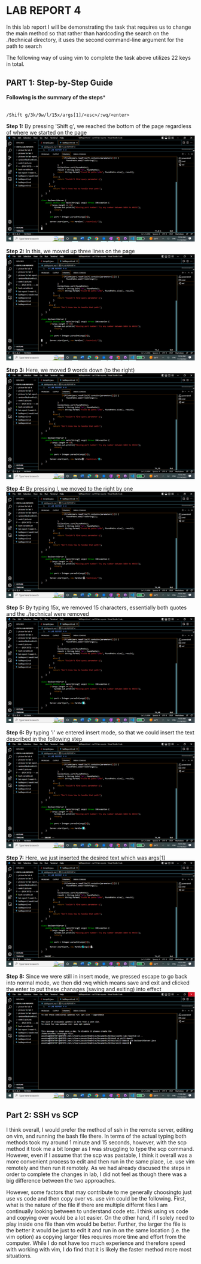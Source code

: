 # LAB REPORT 4 #

In this lab report I will be demonstrating the task that requires us to change the main method so that rather than hardcoding the search on the ./technical directory, it uses the second command-line argument for the path to search

The following way of using vim to complete the task above utilizes 22 keys in total.

## PART 1: Step-by-Step Guide ##

**Following is the summary of the steps***

```

/Shift g/3k/9w/l/15x/args[1]/<esc>/:wq/<enter>

```

**Step 1:**
By pressing 'Shift g', we reached the bottom of the page regardless of where we started on the page
![Alt text](picture%20for%20lab%204/shiftG.png)


**Step 2:**
In this, we moved up three lines on the page
![Alt text](picture%20for%20lab%204/3k.png)


**Step 3:**
Here, we moved 9 words down (to the right)
![Alt text](picture%20for%20lab%204/9w.png)


**Step 4:**
By pressing l, we moved to the right by one
![Alt text](picture%20for%20lab%204/l.png)


**Step 5:**
By typing 15x, we removed 15 characters, essentially both quotes and the ./technical were removed
![Alt text](picture%20for%20lab%204/15x.png)


**Step 6:**
By typing 'i' we entered insert mode, so that we could insert the text described in the following step
![Alt text](picture%20for%20lab%204/i.png)


**Step 7:**
Here, we just inserted the desired text which was args[1]
![Alt text](picture%20for%20lab%204/args%5B1%5D.png)


**Step 8:**
Since we were still in insert mode, we pressed escape to go back into normal mode, we then did :wq which means save and exit and clicked the enter to put these chanages (saving and exiting) into effect
![Alt text](picture%20for%20lab%204/escape%20wq%20enter.png)


## Part 2: SSH vs SCP 

I think overall, I would prefer the method of ssh in the remote server, editing on vim, and running the bash file there. In terms of the actual typing both methods took my around 1 minute and 15 seconds, however, with the scp method it took me a bit longer as I was struggling to type the scp command. However, even if I assume that the scp was pastable, I think it overall was a more convenient process to edit and then run in the same place, i.e. use vim remotely and then run it remotely. As we had already discused the steps in order to complete the changes in lab, I did not feel as though there was a big difference between the two approaches. 

However, some factors that may contribute to me generally choosingto just use vs code and then copy over vs. use vim could be the following. First, what is the nature of the file if there are multiple differnt files I am continually looking between to understand code etc. I think using vs code and copying over would be a lot easier. On the other hand, if I solely need to play inside one file than vim would be better. Further, the larger the file is the better it would be just to edit it and run in on the same location (i.e. the vim option) as copying larger files requires more time and effort from the computer. While I do not have too much experience and therefore speed with working with vim, I do find that it is likely the faster method more most situations. 